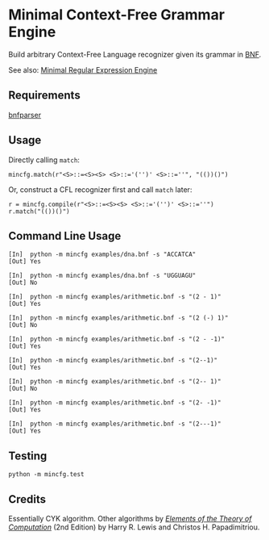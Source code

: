 # Minimal Context-Free Grammar Engine

Build arbitrary Context-Free Language recognizer given its grammar in [BNF](https://en.wikipedia.org/wiki/Backus%E2%80%93Naur_form).

See also: [Minimal Regular Expression Engine](https://github.com/ymenghank/MinimalRegEx)

## Requirements

[bnfparser](https://github.com/biowpn/bnfparser)

## Usage


Directly calling `match`:

```
mincfg.match(r"<S>::=<S><S> <S>::='('')' <S>::=''", "(())()")
```

Or, construct a CFL recognizer first and call `match` later:

```
r = mincfg.compile(r"<S>::=<S><S> <S>::='('')' <S>::=''")
r.match("(())()")
```

## Command Line Usage

```
[In]  python -m mincfg examples/dna.bnf -s "ACCATCA"
[Out] Yes
```

```
[In]  python -m mincfg examples/dna.bnf -s "UGGUAGU"
[Out] No
```

```
[In]  python -m mincfg examples/arithmetic.bnf -s "(2 - 1)"
[Out] Yes
```

```
[In]  python -m mincfg examples/arithmetic.bnf -s "(2 (-) 1)"
[Out] No
```

```
[In]  python -m mincfg examples/arithmetic.bnf -s "(2 - -1)"
[Out] Yes
```

```
[In]  python -m mincfg examples/arithmetic.bnf -s "(2--1)"
[Out] Yes
```

```
[In]  python -m mincfg examples/arithmetic.bnf -s "(2-- 1)"
[Out] No
```

```
[In]  python -m mincfg examples/arithmetic.bnf -s "(2- -1)"
[Out] Yes
```

```
[In]  python -m mincfg examples/arithmetic.bnf -s "(2---1)"
[Out] Yes
```


## Testing

```
python -m mincfg.test
```

## Credits

Essentially CYK algorithm. Other algorithms by *[Elements of the Theory of Computation](https://dl.acm.org/citation.cfm?id=549820)* (2nd Edition) by Harry R. Lewis and Christos H. Papadimitriou.
